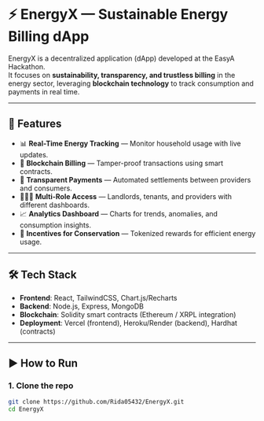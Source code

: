 # ⚡ EnergyX — Sustainable Energy Billing dApp

EnergyX is a decentralized application (dApp) developed at the EasyA Hackathon.  
It focuses on **sustainability, transparency, and trustless billing** in the energy sector, leveraging **blockchain technology** to track consumption and payments in real time.  

---

## 🚀 Features
- 📊 **Real-Time Energy Tracking** — Monitor household usage with live updates.  
- 🔐 **Blockchain Billing** — Tamper-proof transactions using smart contracts.  
- 💸 **Transparent Payments** — Automated settlements between providers and consumers.  
- 🧑‍🤝‍🧑 **Multi-Role Access** — Landlords, tenants, and providers with different dashboards.  
- 📈 **Analytics Dashboard** — Charts for trends, anomalies, and consumption insights.  
- 🌱 **Incentives for Conservation** — Tokenized rewards for efficient energy usage.  

---

## 🛠 Tech Stack
- **Frontend**: React, TailwindCSS, Chart.js/Recharts  
- **Backend**: Node.js, Express, MongoDB  
- **Blockchain**: Solidity smart contracts (Ethereum / XRPL integration)  
- **Deployment**: Vercel (frontend), Heroku/Render (backend), Hardhat (contracts)  


---

## ▶️ How to Run
### 1. Clone the repo
```bash
git clone https://github.com/Rida05432/EnergyX.git
cd EnergyX
